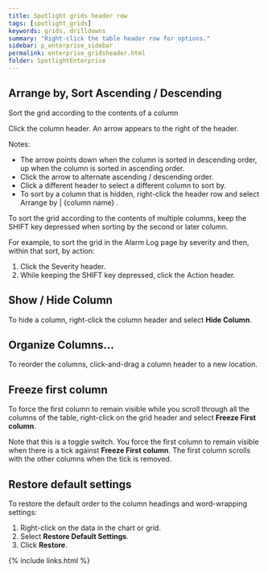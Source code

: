 ```yaml
---
title: Spotlight grids header row
tags: [spotlight_grids]
keywords: grids, drilldowns
summary: "Right-click the table header row for options."
sidebar: p_enterprise_sidebar
permalink: enterprise_gridsheader.html
folder: SpotlightEnterprise
---
```



## Arrange by, Sort Ascending / Descending

Sort the grid according to the contents of a column

Click the column header. An arrow appears to the right of the header.

 Notes:

*  The arrow points down when the column is sorted in descending order, up when the column is sorted in ascending order.
*  Click the arrow to alternate ascending / descending order.
*  Click a different header to select a different column to sort by.
*  To sort by a column that is hidden, right-click the header row and select Arrange by \| {column name} .


To sort the grid according to the contents of multiple columns, keep the SHIFT key depressed when sorting by the second or later column.

For example, to sort the grid in the Alarm Log page by severity and then, within that sort, by action:
1. Click the Severity header.
2. While keeping the SHIFT key depressed, click the Action header.


## Show / Hide Column

To hide a column, right-click the column header and select **Hide Column**.



## Organize Columns…

To reorder the columns, click-and-drag a column header to a new location.



## Freeze first column

To force the first column to remain visible  while you scroll through all the columns of the table, right-click on the grid header and select **Freeze First column**.

Note that this is a toggle switch. You force the first column to remain visible when there is a tick against  **Freeze First column**. The first column scrolls with the other columns when the tick is removed.



## Restore default settings

To restore the default order to the column headings and word-wrapping settings:

1. Right-click on the data in the chart or grid.
2. Select **Restore Default Settings**.
3. Click **Restore**.

{% include links.html %}
